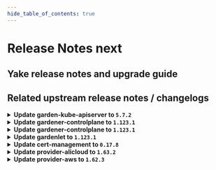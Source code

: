 ```yaml
---
hide_table_of_contents: true
---
```


# Release Notes next

## Yake release notes and upgrade guide

## Related upstream release notes / changelogs


<details>
<summary><b>Update garden-kube-apiserver to <code>5.7.2</code></b></summary>

## What's Changed
* kube-controller-manager enable root-ca-cert-publisher controller by @lotharbach in https://github.com/gardener-community/garden-kube-apiserver/pull/10


**Full Changelog**: https://github.com/gardener-community/garden-kube-apiserver/compare/v5.7.0...v5.7.2

</details>

<details>
<summary><b>Update gardener-controlplane to <code>1.123.1</code></b></summary>

# [gardener/gardener]

## 🐛 Bug Fixes

- `[OPERATOR]` `gardener-resource-manager` is now excluded from `pod-kube-apiserver-load-balancing` webhook when running in garden runtime cluster. by @oliver-goetz [#12530]

## Helm Charts
- controlplane: `europe-docker.pkg.dev/gardener-project/releases/charts/gardener/controlplane:v1.123.1`
- gardenlet: `europe-docker.pkg.dev/gardener-project/releases/charts/gardener/gardenlet:v1.123.1`
- operator: `europe-docker.pkg.dev/gardener-project/releases/charts/gardener/operator:v1.123.1`
- resource-manager: `europe-docker.pkg.dev/gardener-project/releases/charts/gardener/resource-manager:v1.123.1`
## Container (OCI) Images
- admission-controller: `europe-docker.pkg.dev/gardener-project/releases/gardener/admission-controller:v1.123.1`
- apiserver: `europe-docker.pkg.dev/gardener-project/releases/gardener/apiserver:v1.123.1`
- controller-manager: `europe-docker.pkg.dev/gardener-project/releases/gardener/controller-manager:v1.123.1`
- gardenadm: `europe-docker.pkg.dev/gardener-project/releases/gardener/gardenadm:v1.123.1`
- gardenlet: `europe-docker.pkg.dev/gardener-project/releases/gardener/gardenlet:v1.123.1`
- node-agent: `europe-docker.pkg.dev/gardener-project/releases/gardener/node-agent:v1.123.1`
- operator: `europe-docker.pkg.dev/gardener-project/releases/gardener/operator:v1.123.1`
- resource-manager: `europe-docker.pkg.dev/gardener-project/releases/gardener/resource-manager:v1.123.1`
- scheduler: `europe-docker.pkg.dev/gardener-project/releases/gardener/scheduler:v1.123.1`


</details>

<details>
<summary><b>Update gardener-controlplane to <code>1.123.1</code></b></summary>

# [gardener/gardener]

## 🐛 Bug Fixes

- `[OPERATOR]` `gardener-resource-manager` is now excluded from `pod-kube-apiserver-load-balancing` webhook when running in garden runtime cluster. by @oliver-goetz [#12530]

## Helm Charts
- controlplane: `europe-docker.pkg.dev/gardener-project/releases/charts/gardener/controlplane:v1.123.1`
- gardenlet: `europe-docker.pkg.dev/gardener-project/releases/charts/gardener/gardenlet:v1.123.1`
- operator: `europe-docker.pkg.dev/gardener-project/releases/charts/gardener/operator:v1.123.1`
- resource-manager: `europe-docker.pkg.dev/gardener-project/releases/charts/gardener/resource-manager:v1.123.1`
## Container (OCI) Images
- admission-controller: `europe-docker.pkg.dev/gardener-project/releases/gardener/admission-controller:v1.123.1`
- apiserver: `europe-docker.pkg.dev/gardener-project/releases/gardener/apiserver:v1.123.1`
- controller-manager: `europe-docker.pkg.dev/gardener-project/releases/gardener/controller-manager:v1.123.1`
- gardenadm: `europe-docker.pkg.dev/gardener-project/releases/gardener/gardenadm:v1.123.1`
- gardenlet: `europe-docker.pkg.dev/gardener-project/releases/gardener/gardenlet:v1.123.1`
- node-agent: `europe-docker.pkg.dev/gardener-project/releases/gardener/node-agent:v1.123.1`
- operator: `europe-docker.pkg.dev/gardener-project/releases/gardener/operator:v1.123.1`
- resource-manager: `europe-docker.pkg.dev/gardener-project/releases/gardener/resource-manager:v1.123.1`
- scheduler: `europe-docker.pkg.dev/gardener-project/releases/gardener/scheduler:v1.123.1`


</details>

<details>
<summary><b>Update gardenlet to <code>1.123.1</code></b></summary>

# [gardener/gardener]

## 🐛 Bug Fixes

- `[OPERATOR]` `gardener-resource-manager` is now excluded from `pod-kube-apiserver-load-balancing` webhook when running in garden runtime cluster. by @oliver-goetz [#12530]

## Helm Charts
- controlplane: `europe-docker.pkg.dev/gardener-project/releases/charts/gardener/controlplane:v1.123.1`
- gardenlet: `europe-docker.pkg.dev/gardener-project/releases/charts/gardener/gardenlet:v1.123.1`
- operator: `europe-docker.pkg.dev/gardener-project/releases/charts/gardener/operator:v1.123.1`
- resource-manager: `europe-docker.pkg.dev/gardener-project/releases/charts/gardener/resource-manager:v1.123.1`
## Container (OCI) Images
- admission-controller: `europe-docker.pkg.dev/gardener-project/releases/gardener/admission-controller:v1.123.1`
- apiserver: `europe-docker.pkg.dev/gardener-project/releases/gardener/apiserver:v1.123.1`
- controller-manager: `europe-docker.pkg.dev/gardener-project/releases/gardener/controller-manager:v1.123.1`
- gardenadm: `europe-docker.pkg.dev/gardener-project/releases/gardener/gardenadm:v1.123.1`
- gardenlet: `europe-docker.pkg.dev/gardener-project/releases/gardener/gardenlet:v1.123.1`
- node-agent: `europe-docker.pkg.dev/gardener-project/releases/gardener/node-agent:v1.123.1`
- operator: `europe-docker.pkg.dev/gardener-project/releases/gardener/operator:v1.123.1`
- resource-manager: `europe-docker.pkg.dev/gardener-project/releases/gardener/resource-manager:v1.123.1`
- scheduler: `europe-docker.pkg.dev/gardener-project/releases/gardener/scheduler:v1.123.1`


</details>

<details>
<summary><b>Update cert-management to <code>0.17.8</code></b></summary>

# [gardener/cert-management]

## ✨ New Features

- `[USER]` Added support for subject alternative names (SANs) in the Certificate spec and certificate signing requests (CSRs). The following SANs have been added: emailAddresses, ipAddresses, and uris. by @marc1404 [#524]
## 🏃 Others

- `[DEVELOPER]` migrate CICD-Pipelines to GitHub-Actions by @ccwienk [#520]
- `[OPERATOR]` Fix the `linux/arm64` image build. by @MartinWeindel [#531]


</details>

<details>
<summary><b>Update provider-alicloud to <code>1.63.2</code></b></summary>

# [gardener/gardener-extension-provider-alicloud]

## 🏃 Others

- `[OPERATOR]` Update csi-plugin-alicloud tov1.31.4-75f6f4a-aliyun by @kevin-lacoo [#812]

## Helm Charts
- admission-alicloud-application: `europe-docker.pkg.dev/gardener-project/releases/charts/gardener/extensions/admission-alicloud-application:v1.63.2`
- admission-alicloud-runtime: `europe-docker.pkg.dev/gardener-project/releases/charts/gardener/extensions/admission-alicloud-runtime:v1.63.2`
- provider-alicloud: `europe-docker.pkg.dev/gardener-project/releases/charts/gardener/extensions/provider-alicloud:v1.63.2`
## Container (OCI) Images
- gardener-extension-admission-alicloud: `europe-docker.pkg.dev/gardener-project/releases/gardener/extensions/admission-alicloud:v1.63.2`
- gardener-extension-provider-alicloud: `europe-docker.pkg.dev/gardener-project/releases/gardener/extensions/provider-alicloud:v1.63.2`


</details>

<details>
<summary><b>Update provider-aws to <code>1.62.3</code></b></summary>

# [gardener/gardener-extension-provider-aws]

## 🏃 Others

- `[DEVELOPER]` run `make generate` for release- and bump-commits (again) by @kon-angelo [#1400]


</details>
